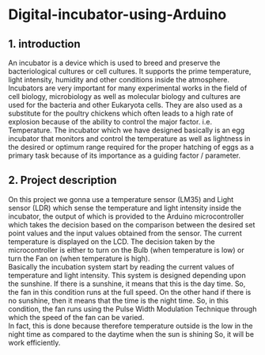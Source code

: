 # Digital-incubator-using-Arduino

## 1. introduction

An incubator is a device which is used to breed and preserve the bacteriological cultures or cell cultures. It supports the prime temperature, light intensity, humidity and other conditions inside the atmosphere.
Incubators are very important for many experimental works in the field of cell biology, microbiology as well as molecular biology
and cultures are used for the bacteria and other Eukaryota cells. They are also used as a substitute for the poultry chickens which often leads to a high rate of explosion
because of the ability to control the major factor. i.e. Temperature.
The incubator which we have designed basically is an egg incubator that monitors and control the temperature as well as lightness in the desired or optimum range
required for the proper hatching of eggs as a primary task because of its importance as a guiding factor / parameter.

## 2. Project description 

On this project we gonna use a temperature sensor (LM35) and Light sensor (LDR) which sense the temperature and light intensity inside the incubator, the output of which is provided
to the Arduino microcontroller which takes the decision based on the comparison between the desired set point values and the input values obtained from the sensor. The
current temperature is displayed on the LCD. The decision taken by the microcontroller is either to turn on the Bulb (when temperature is low) or turn the Fan on (when
temperature is high). <br>
Basically the incubation system start by reading the current values of temperature and light intensity. This system is designed depending upon the sunshine. If there is a
sunshine, it means that this is the day time. So, the fan in this condition runs at the full speed. On the other hand if there is no sunshine, then it means that the time is the
night time. So, in this condition, the fan runs using the Pulse Width Modulation Technique through which the speed of the fan can be varied.<br> In fact, this is done because
therefore temperature outside is the low in the night time as compared to the daytime when the sun is shining So, it will be work efficiently.
